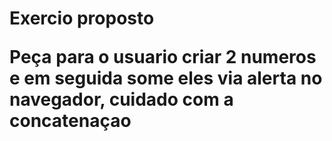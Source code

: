 <h1> Exercio proposto

Peça para o usuario criar 2 numeros e em seguida some eles via alerta no navegador, cuidado com a concatenaçao
